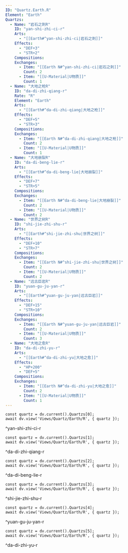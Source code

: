 ```yaml
---
ID: "Quartz.Earth.R"
Element: "Earth"
Quartzs:
  - Name: "岩石之刺R"
    ID: "yan-shi-zhi-ci-r"
    Arts:
      - "[[Earth#^yan-shi-zhi-ci|岩石之刺]]"
    Effects:
      - "DEF+3"
      - "STR+2"
    Compositions:
    Exchanges:
      - Item: "[[Earth N#^yan-shi-zhi-ci|岩石之刺]]"
        Count: 2
      - Item: "[[U-Material|U物质]]"
        Count: 1
  - Name: "大地之枪R"
    ID: "da-di-zhi-qiang-r"
    Rate: "R"
    Element: "Earth"
    Arts:
      - "[[Earth#^da-di-zhi-qiang|大地之枪]]"
    Effects:
      - "DEF+5"
      - "STR+3"
    Compositions:
    Exchanges:
      - Item: "[[Earth N#^da-di-zhi-qiang|大地之枪]]"
        Count: 2
      - Item: "[[U-Material|U物质]]"
        Count: 1
  - Name: "大地崩裂R"
    ID: "da-di-beng-lie-r"
    Arts:
      - "[[Earth#^da-di-beng-lie|大地崩裂]]"
    Effects:
      - "DEF+7"
      - "STR+5"
    Compositions:
    Exchanges:
      - Item: "[[Earth N#^da-di-beng-lie|大地崩裂]]"
        Count: 2
      - Item: "[[U-Material|U物质]]"
        Count: 2
  - Name: "世界之树R"
    ID: "shi-jie-zhi-shu-r"
    Arts:
      - "[[Earth#^shi-jie-zhi-shu|世界之树]]"
    Effects:
      - "DEF+10"
      - "STR+7"
    Compositions:
    Exchanges:
      - Item: "[[Earth N#^shi-jie-zhi-shu|世界之树]]"
        Count: 2
      - Item: "[[U-Material|U物质]]"
        Count: 2
  - Name: "远古巨岩R"
    ID: "yuan-gu-ju-yan-r"
    Arts:
      - "[[Earth#^yuan-gu-ju-yan|远古巨岩]]"
    Effects:
      - "DEF+15"
      - "STR+10"
    Compositions:
    Exchanges:
      - Item: "[[Earth N#^yuan-gu-ju-yan|远古巨岩]]"
        Count: 2
      - Item: "[[U-Material|U物质]]"
        Count: 3
  - Name: "大地之愈R"
    ID: "da-di-zhi-yu-r"
    Arts:
      - "[[Earth#^da-di-zhi-yu|大地之愈]]"
    Effects:
      - "HP+200"
      - "DEF+5"
    Compositions:
    Exchanges:
      - Item: "[[Earth N#^da-di-zhi-yu|大地之愈]]"
        Count: 2
      - Item: "[[U-Material|U物质]]"
        Count: 1
---
```

```dataviewjs
const quartz = dv.current().Quartzs[0];
await dv.view('Views/Quartz/Earth/R', { quartz });
```
^yan-shi-zhi-ci-r

```dataviewjs
const quartz = dv.current().Quartzs[1];
await dv.view('Views/Quartz/Earth/R', { quartz });
```
^da-di-zhi-qiang-r

```dataviewjs
const quartz = dv.current().Quartzs[2];
await dv.view('Views/Quartz/Earth/R', { quartz });
```
^da-di-beng-lie-r

```dataviewjs
const quartz = dv.current().Quartzs[3];
await dv.view('Views/Quartz/Earth/R', { quartz });
```
^shi-jie-zhi-shu-r

```dataviewjs
const quartz = dv.current().Quartzs[4];
await dv.view('Views/Quartz/Earth/R', { quartz });
```
^yuan-gu-ju-yan-r

```dataviewjs
const quartz = dv.current().Quartzs[5];
await dv.view('Views/Quartz/Earth/R', { quartz });
```
^da-di-zhi-yu-r